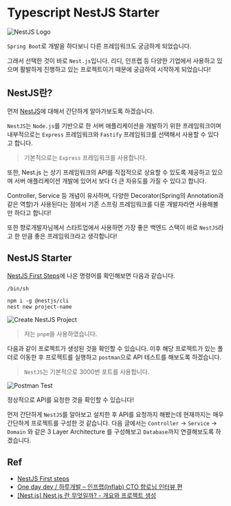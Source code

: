 # Typescript NestJS Starter

<img src="https://github.com/KIMSEI1124/backend_in_action/assets/74192619/f86e98c1-d183-4972-92e7-cc360261bab3"  alt="NestJS Logo"/>

`Spring Boot`로 개발을 하다보니 다른 프레임워크도 궁금하게 되었습니다.

그래서 선택한 것이 바로 `Nest.js`입니다. 리디, 인프랩 등 다양한 기업에서 사용하고 있으며 활발하게 진행하고 있는 프로젝트이기 때문에 궁금하여 시작하게 되었습니다!

## NestJS란?

먼저 [NestJS](https://nestjs.com/)에 대해서 간단하게 알아가보도록 하겠습니다.

`NestJS`는 `Node.js`를 기반으로 한 서버 애플리케이션을 개발하기 위한 프레임워크이며 내부적으로는 `Express` 프레임워크와 `Fastify` 프레임워크를 선택해서 사용할 수 있다고 합니다.

> 기본적으로는 `Express` 프레임워크를 사용합니다.

또한, Nest.js 는 상기 프레임워크의 API를 직접적으로 상요할 수 있도록 제공하고 있으며 서버 애플리케이션 개발에 있어서 보다 더 큰 자유도를 가질 수 있다고 합니다.

Controller, Service 등 개념이 유사하며, 다양한 Decorator(Spring의 Annotation과 같은 역할)가 사용된다는 점에서 기존 스프링 프레임워크를 다룬 개발자라면 사용해볼만 하다고
합니다!

또한 향로개발자님께서 스타트업에서 사용하면 가장 좋은 백엔드 스택이 바로 `NestJS`라고 한 만큼 좋은 프레임워크라고 생각합니다!

## NestJS Starter

[NestJS First Steps](https://docs.nestjs.com/first-steps)에 나온 명령어를 확인해보면 다음과 같습니다.

```shell
/bin/sh

npm i -g @nestjs/cli
nest new project-name
```

![Create NestJS Project](https://github.com/KIMSEI1124/backend_in_action/assets/74192619/b599a24c-d5fd-4640-a999-74e5ce4b2771)

> 저는 `pnpm`을 사용하였습니다.

다음과 같이 프로젝트가 생성된 것을 확인할 수 있습니다.
이후 해당 프로젝트가 있는 폴더로 이동한 후 프로젝트를 실행하고 `postman`으로 API 테스트를 해보도록 하겠습니다.

> `NestJS`는 기본적으로 3000번 포트를 사용합니다.

![Postman Test](https://github.com/KIMSEI1124/backend_in_action/assets/74192619/89ddd477-3fcd-4671-b9f1-2388c3a5e3cc)

정상적으로 API를 요청한 것을 확인할 수 있습니다!

먼저 간단하게 `NestJS`를 알아보고 설치한 후 API를 요청까지 해봤는데 현재까지는 매우 간단하게 프로젝트를 구성한 것 같습니다.
다음 글에서는 `Controller` -> `Service` -> `Domain` 와 같은 3 Layer Architecture 를 구성해보고 `Database`까지 연결해보도록 하겠습니다.

## Ref

- [NestJS First steps](https://docs.nestjs.com/first-steps)
- [One day dev / 하루개발 – 인프랩(Inflab) CTO 향로님 인터뷰 편](https://www.youtube.com/watch?v=SAzOaNESFb0)
- [[Nest.js] Nest.js 란 무엇일까? - 개요와 프로젝트 생성](https://velog.io/@dinb1242/Nest.js-%EB%9E%80-%EB%AC%B4%EC%97%87%EC%9D%BC%EA%B9%8C-%EA%B0%9C%EC%9A%94%EC%99%80-%ED%94%84%EB%A1%9C%EC%A0%9D%ED%8A%B8-%EC%83%9D%EC%84%B1)